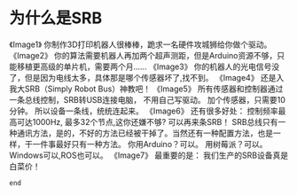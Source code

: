 # 为什么是SRB
《Image1》
你制作3D打印机器人很棒棒，跪求一名硬件攻城狮给你做个驱动。
《Image2》
你的算法需要机器人再加两个超声测距，但是Arduino资源不够，只能移植更高级的单片机，需要两个月……
《Image3》
你的机器人的光电信号没了，但是因为电线太多，具体那是哪个传感器坏了,找不到。
《Image4》
还是入我大SRB（Simply Robot Bus）神教吧！
《Image5》
所有传感器和控制器通过一条总线控制，SRB转USB连接电脑，
不用自己写驱动。
加个传感器，只需要10分钟。
所以设备一条线，统统连起来。
《Image6》
还有很多好处：
控制频率最高可达1000Hz, 最多32个节点,这你还嫌不够? 可以再来条SRB！
SRB总线只有一种通讯方法，是的，不好的方法已经被干掉了。当然还有一种配置方法，也是一样，干一件事最好只有一种方法。
你用Arduino？可以。    用树莓派？可以。     Windows可以,ROS也可以。
《Image7》
最重要的是：
我们生产的SRB设备真是白菜价！















```end```
